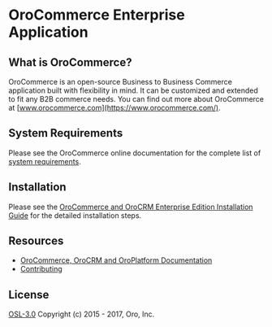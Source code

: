 OroCommerce Enterprise Application
==================================

What is OroCommerce?
--------------------

OroCommerce is an open-source Business to Business Commerce application built with flexibility in mind. It can be customized and extended to fit any B2B commerce needs.
You can find out more about OroCommerce at [www.orocommerce.com](https://www.orocommerce.com/).

System Requirements
-------------------

Please see the OroCommerce online documentation for the complete list of [system requirements](https://doc.oroinc.com/backend/setup/system-requirements/).

Installation
------------

Please see the [OroCommerce and OroCRM Enterprise Edition Installation Guide](https://doc.oroinc.com/backend/setup/dev-environment/manual-installation/commerce-ee/) for the detailed installation steps.

Resources
---------

  * [OroCommerce, OroCRM and OroPlatform Documentation](https://doc.oroinc.com)
  * [Contributing](https://doc.oroinc.com/community/contribute/)

License
-------
 
[OSL-3.0](LICENSE) Copyright (c) 2015 - 2017, Oro, Inc.
